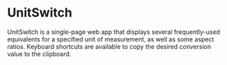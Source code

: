 # UnitSwitch

UnitSwitch is a single-page web app that displays several frequently-used equivalents for a specified unit of measurement, as well as some aspect ratios. Keyboard shortcuts are available to copy the desired conversion value to the clipboard.
